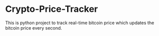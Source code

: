 # Crypto-Price-Tracker
This is python project to track real-time bitcoin price which updates the bitcoin price every second.
